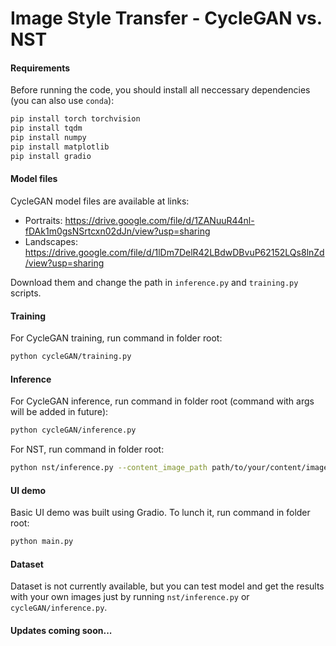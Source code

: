 # Image Style Transfer - CycleGAN vs. NST

#### Requirements
Before running the code, you should install all neccessary dependencies (you can also use `conda`):
```bash
pip install torch torchvision
pip install tqdm
pip install numpy
pip install matplotlib
pip install gradio
```

#### Model files
CycleGAN model files are available at links:
- Portraits: https://drive.google.com/file/d/1ZANuuR44nl-fDAk1m0gsNSrtcxn02dJn/view?usp=sharing
- Landscapes: https://drive.google.com/file/d/1lDm7DelR42LBdwDBvuP62152LQs8lnZd/view?usp=sharing

Download them and change the path in `inference.py` and `training.py` scripts.

#### Training
For CycleGAN training, run command in folder root:
```bash
python cycleGAN/training.py
```

#### Inference
For CycleGAN inference, run command in folder root (command with args will be added in future):
```bash
python cycleGAN/inference.py
```
For NST, run command in folder root:
```bash
python nst/inference.py --content_image_path path/to/your/content/image --style_image_path path/to/your/style/image --output_path path/to/your/saved/generated/image
```

#### UI demo
Basic UI demo was built using Gradio. To lunch it, run command in folder root:
```bash 
python main.py 
```

#### Dataset
Dataset is not currently available, but you can test model and get the results with your own images just by running `nst/inference.py` or `cycleGAN/inference.py`.

#### Updates coming soon...

